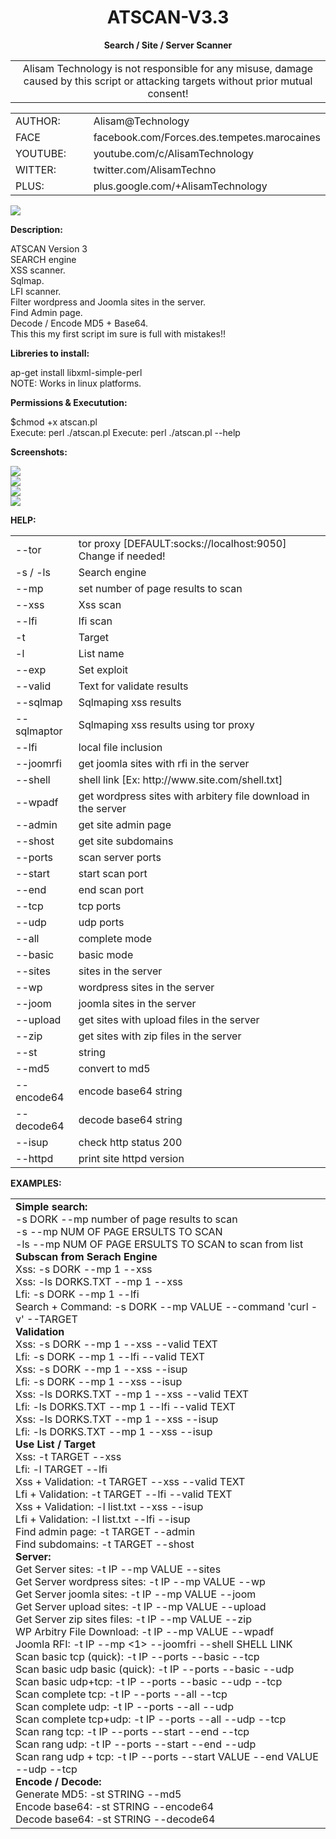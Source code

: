<h1 align="center">ATSCAN-V3.3</h1>
<p align="center"> <b>Search / Site / Server Scanner </b></p>
<center>
<table border="0" cellpadding="0" cellspacing="2" width="100%px">
  <tr>
    <td align="center">Alisam Technology is not responsible for any misuse, damage caused by this script or attacking targets without prior mutual consent!</td>
  </tr>
</table>
</center>
<table border="0" cellpadding="0" cellspacing="2" width="100%px">
  <tr>
    <td width="30%">AUTHOR:</td><td>Alisam@Technology</td>
  </tr>
  <tr>
    <td width="30%">FACE</td><td>facebook.com/Forces.des.tempetes.marocaines</td>
  </tr>
  <tr>
    <td width="30%">YOUTUBE:</td><td>youtube.com/c/AlisamTechnology</td>
  </tr>
  <tr>
    <td width="30%">WITTER:</td><td>twitter.com/AlisamTechno</td>
  </tr>
  <tr>
    <td width="30%">PLUS:</td><td>plus.google.com/+AlisamTechnology</td>
  </tr>
</table>

<img src="http://i.imgur.com/YxpXOx5.png" />
<p> <b>Description: </b></p>
ATSCAN Version 3 <br /> SEARCH engine <br />XSS scanner. <br /> Sqlmap. <br /> LFI scanner.<br /> Filter wordpress and Joomla sites in the server. <br />Find Admin page.<br /> Decode / Encode MD5 + Base64. <br />This this my first script im sure is full with mistakes!! 

<p> <b>Libreries to install: </b></p>
ap-get install libxml-simple-perl                                                                                               <br />
NOTE: Works in linux platforms.

<p> <b>Permissions & Executution: </b></p>
$chmod +x atscan.pl </br>
Execute: perl ./atscan.pl
Execute: perl ./atscan.pl --help

<p> <b>Screenshots: </b></p>
<img src="http://i.imgur.com/kAHDYnd.jpg" /><br />
<img src="http://i.imgur.com/atgEOXR.jpg" /><br />
<img src="http://i.imgur.com/dgvdZ6O.jpg" /><br />
<img src="http://i.imgur.com/U1TA0iM.jpg" /><br />

<p> <b>HELP: </b></p>
<table cellpadding="0" cellspacing="2" border="0">
  <tr>
    <td width="20%">--tor</td>
    <td>tor proxy [DEFAULT:socks://localhost:9050] Change if needed!</td>
  </tr>
  
  <tr>
    <td width="20%">-s / -ls</td>
    <td>Search engine</td>
  </tr>
  
  <tr>
    <td width="20%">--mp</td>
    <td>set number of page results to scan</td>
  </tr>
  
  <tr>
    <td width="20%">--xss</td>
    <td>Xss scan</td>
  </tr>
  
  
  <tr>
    <td width="20%">--lfi</td>
    <td>lfi scan</td>
  </tr>
  
  <tr>
    <td width="20%">-t</td>
    <td>Target</td>
  </tr>
  <tr>
    <td width="20%">-l</td>
    <td>List name</td>
  </tr>
  <tr>
    <td width="20%">--exp</td>
    <td>Set exploit</td>
  </tr>
  <tr>
    <td width="20%">--valid</td>
    <td>Text for validate results</td>
  </tr>
  <tr>
    <td width="20%">--sqlmap</td>
    <td>Sqlmaping xss results</td>
  </tr>
  <tr>
    <td width="20%">--sqlmaptor</td>
    <td>Sqlmaping xss results using tor proxy                                                                                    </td>
  </tr>
  <tr>
    <td width="20%">--lfi</td>
    <td>local file inclusion</td>
  </tr>
  <tr>
    <td width="20%">--joomrfi</td>
    <td>get joomla sites with rfi in the server</td>
  </tr>
  <tr>
    <td width="20%">--shell</td>
    <td>shell link [Ex: http://www.site.com/shell.txt]</td>
  </tr>
  <tr>
    <td width="20%">--wpadf</td>
    <td>get wordpress sites with arbitery file download in the server</td>
  </tr>
  <tr>
    <td width="20%">--admin</td>
    <td>get site admin page</td>
  </tr>
  <tr>
    <td width="20%">--shost</td>
    <td>get site subdomains</td>
  </tr>
  <tr>
    <td width="20%">--ports</td>
    <td>scan server ports</td>
  </tr>
  <tr>
    <td width="20%">--start</td>
    <td>start scan port</td>
  </tr>
  <tr>
    <td width="20%">--end</td>
    <td>end scan port</td>
  </tr>
  <tr>
    <td width="20%">--tcp</td>
    <td>tcp ports</td>
  </tr>
  <tr>
    <td width="20%">--udp</td>
    <td>udp ports</td>
  </tr>
  <tr>
    <td width="20%">--all</td>
    <td>complete mode</td>
  </tr>
  <tr>
    <td width="20%">--basic</td>
    <td>basic mode</td>
  </tr>
  <tr>
    <td width="20%">--sites</td>
    <td>sites in the server</td>
  </tr>
  <tr>
    <td width="20%">--wp</td>
    <td>wordpress sites in the server</td>
  </tr>
  <tr>
    <td width="20%">--joom</td>
    <td>joomla sites in the server</td>
  </tr>
  <tr>
    <td width="20%">--upload</td>
    <td>get sites with upload files in the server</td>
  </tr>
  <tr>
    <td width="20%">--zip</td>
    <td>get sites with zip files in the server</td>
  </tr>
  <tr>
    <td width="20%">--st</td>
    <td>string</td>
  </tr>
  <tr>
    <td width="20%">--md5</td>
    <td>convert to md5</td>
  </tr>
  <tr>
    <td width="20%">--encode64</td>
    <td>encode base64 string</td>
  </tr>
  <tr>
    <td width="20%">--decode64</td>
    <td>decode base64 string</td>
  </tr>
  <tr>
    <td width="20%">--isup</td>
    <td>check http status 200</td>
  </tr>
  <tr>
    <td width="20%">--httpd</td>
    <td>print site httpd version</td>
  </tr>
</table>
<p> <b>EXAMPLES: </b></p>
<table cellpadding="0" cellspacing="2" border="0">
  <tr>
    <td>
    <b>Simple search:                                                                                                       </b><BR/>
    -s DORK --mp number of page results to scan<BR/>
    -s <DORK1,DORK2,DORK3..> --mp NUM OF PAGE ERSULTS TO SCAN<BR/> 
    -ls <DORK.txt> --mp NUM OF PAGE ERSULTS TO SCAN to scan from list<BR/>
    <B>Subscan from Serach Engine</B><BR/>
    Xss: -s DORK --mp 1 --xss<BR/>
    Xss: -ls DORKS.TXT --mp 1 --xss<BR/>
    Lfi: -s DORK --mp 1 --lfi<BR/>
    Search + Command: -s DORK --mp VALUE --command 'curl -v' --TARGET<BR/>
    <b>Validation</b><BR/>
    Xss: -s DORK --mp 1 --xss --valid TEXT<BR/>
    Lfi: -s DORK --mp 1 --lfi --valid TEXT<BR/>
    Xss: -s DORK --mp 1 --xss --isup<BR/>
    Lfi: -s DORK --mp 1 --xss --isup<BR/>
    Xss: -ls DORKS.TXT --mp 1 --xss --valid TEXT<BR/>
    Lfi: -ls DORKS.TXT --mp 1 --lfi --valid TEXT<BR/>
    Xss: -ls DORKS.TXT --mp 1 --xss --isup<BR/>
    Lfi: -ls DORKS.TXT --mp 1 --xss --isup<BR/>
    <b>Use List / Target</b><BR/>
    Xss: -t TARGET --xss<BR/>
    Lfi: -l TARGET --lfi<BR/>
    Xss + Validation: -t TARGET --xss --valid TEXT<BR/>
    Lfi + Validation: -t TARGET --lfi --valid TEXT <BR/>
    Xss + Validation: -l list.txt --xss --isup<BR/>
    Lfi + Validation: -l list.txt --lfi --isup <BR/>
    Find admin page: -t TARGET --admin <BR/>
    Find subdomains: -t TARGET --shost <BR/>
    <b>Server:  </b><BR/>
    Get Server sites: -t IP --mp VALUE --sites <BR/>
    Get Server wordpress sites: -t IP --mp VALUE --wp  <BR/>
    Get Server joomla sites: -t IP --mp VALUE --joom  <BR/>
    Get Server upload sites: -t IP --mp VALUE --upload  <BR/>
    Get Server zip sites files: -t IP --mp VALUE --zip  <BR/>
    WP Arbitry File Download: -t IP --mp VALUE --wpadf  <BR/>
    Joomla RFI: -t IP --mp <1> --joomfri --shell SHELL LINK <BR/>
    Scan basic tcp (quick): -t IP --ports --basic --tcp <BR/>
    Scan basic udp basic (quick): -t IP --ports --basic --udp <BR/>
    Scan basic udp+tcp: -t IP --ports --basic --udp --tcp <BR/>
    Scan complete tcp: -t IP --ports --all --tcp <BR/>
    Scan complete udp: -t IP --ports --all --udp <BR/>
    Scan complete tcp+udp: -t IP --ports --all --udp --tcp <BR/>
    Scan rang tcp: -t IP --ports --start --end --tcp <BR/>
    Scan rang udp: -t IP --ports --start --end --udp <BR/>
    Scan rang udp + tcp: -t IP --ports --start VALUE --end VALUE --udp --tcp <BR/>
    <b>Encode / Decode:  </b><BR/>
    Generate MD5: -st STRING --md5  <BR/>
    Encode base64: -st STRING --encode64  <BR/>
    Decode base64: -st STRING --decode64  <BR/>
    </td>
  </tr>
</table>


